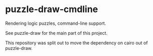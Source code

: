puzzle-draw-cmdline
===================

Rendering logic puzzles, command-line support.

See puzzle-draw for the main part of this project.

This repository was split out to move the dependency
on cairo out of puzzle-draw.
